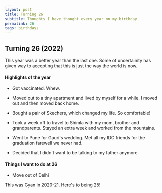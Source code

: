 ```yaml
---
layout: post
title: Turning 26
subtitle: Thoughts I have thought every year on my birthday
permalink: 26
tags: birthdays
---
```


## Turning 26 (2022)

This year was a better year than the last one. Some of uncertainity has given way to accepting that this is just the way the world is now.

#### Highlights of the year
- Got vaccinated. Whew. 
- Moved out to a tiny apartment and lived by myself for a while. I moved out and then moved back home. 
- Bought a pair of Skechers, which changed my life. So comfortable!
- Took a week off to travel to Shimla with my mom, brother and grandparents. Stayed an extra week and worked from the mountains.
- Went to Pune for Gauri's wedding. Met all my IDC friends for the graduation farewell we never had. 


- Decided that I didn't want to be talking to my father anymore. 

#### Things I want to do at 26
- Move out of Delhi


This was Gyan in 2020-21. Here's to being 25!